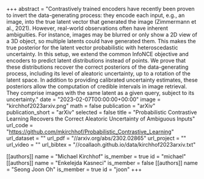 +++
abstract = "Contrastively trained encoders have recently been proven to invert the data-generating process: they encode each input, e.g., an image, into the true latent vector that generated the image (Zimmermann et al., 2021). However, real-world observations often have inherent ambiguities. For instance, images may be blurred or only show a 2D view of a 3D object, so multiple latents could have generated them. This makes the true posterior for the latent vector probabilistic with heteroscedastic uncertainty. In this setup, we extend the common InfoNCE objective and encoders to predict latent distributions instead of points. We prove that these distributions recover the correct posteriors of the data-generating process, including its level of aleatoric uncertainty, up to a rotation of the latent space. In addition to providing calibrated uncertainty estimates, these posteriors allow the computation of credible intervals in image retrieval. They comprise images with the same latent as a given query, subject to its uncertainty."
date = "2023-02-07T00:00:00+00:00"
image = "kirchhof2023arxiv.png"
math = false
publication = "arXiv"
publication_short = "arXiv"
selected = false
title = "Probabilistic Contrastive Learning Recovers the Correct Aleatoric Uncertainty of Ambiguous Inputs"
url_code = "https://github.com/mkirchhof/Probabilistic_Contrastive_Learning"
url_dataset = ""
url_pdf = "//arxiv.org/abs/2302.02865"
url_project = ""
url_video = ""
url_bibtex = "//coallaoh.github.io/data/kirchhof2023arxiv.txt"

[[authors]]
    name = "Michael Kirchhof"
    is_member = true
    id = "michael"
[[authors]]
    name = "Enkelejda Kasneci"
    is_member = false
[[authors]]
    name = "Seong Joon Oh"
    is_member = true
    id = "joon"
+++
